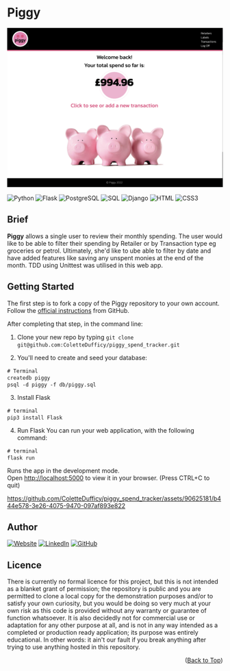 <a name="readme-top"></a>

# Piggy


![Homepage](screengrabs/homepage.png)

![Python](https://img.shields.io/badge/Python-3776AB?style=for-the-badge&logo=python&logoColor=white)
![Flask](https://img.shields.io/badge/Flask-000000?style=for-the-badge&logo=flask&logoColor=white)
![PostgreSQL](https://img.shields.io/badge/PostgreSQL-316192?style=for-the-badge&logo=postgresql&logoColor=white)
![SQL](https://img.shields.io/badge/MySQL-005C84?style=for-the-badge&logo=mysql&logoColor=white)
![Django](https://img.shields.io/badge/Django-092E20?style=for-the-badge&logo=django&logoColor=white)
![HTML](https://img.shields.io/badge/HTML5-E34F26?style=for-the-badge&logo=html5&logoColor=white)
![CSS3](https://img.shields.io/badge/css3-%231572B6.svg?style=for-the-badge&logo=css3&logoColor=white)

## Brief
**Piggy** allows a single user to review their monthly spending. The user would like to be able to filter their spending by Retailer or by Transaction type eg groceries or petrol. Ultimately, she'd like to ube able to filter by date and have added features like saving any unspent monies at the end of the month. 
TDD using Unittest was utilised in this web app. 


## Getting Started

The first step is to fork a copy of the Piggy repository to your own account. Follow the [official instructions](https://docs.github.com/en/get-started/quickstart/fork-a-repo) from GitHub.

After completing that step, in the command line:

1. Clone your new repo by typing `git clone git@github.com:ColetteDufficy/piggy_spend_tracker.git`

2. You'll need to create and seed your database:
```
# Terminal
createdb piggy
psql -d piggy -f db/piggy.sql 
```
<!-- 3. Then you can run the `console.py` file. This will create three tables and populate with data.
```
python3 console.py
``` -->

3. Install Flask
```
# terminal
pip3 install Flask
```

4. Run Flask
You can run your web application, with the following command:
```
# terminal
flask run
```

Runs the app in the development mode.\
Open [http://localhost:5000](http://localhost:5000) to view it in your browser.
(Press CTRL+C to quit)



https://github.com/ColetteDufficy/piggy_spend_tracker/assets/90625181/b444e578-3e26-4075-9470-097af893e822

## Author

[![Website][website-shield]][linkedin-url]
[![LinkedIn][linkedin-shield]][linkedin-url]
[![GitHub][github-shield]][github-url]

[website-shield]: https://img.shields.io/badge/Colette%20Dufficy-FFD300?style=for-the-badge&logo=aboutdotme&logoColor=242424
[linkedin-shield]: https://img.shields.io/badge/LinkedIn-FFD300?style=for-the-badge&logo=linkedin&logoColor=242424
[linkedin-url]: https://linkedin.com/in/colettedufficy/
[github-shield]: https://img.shields.io/badge/GitHub-FFD300?style=for-the-badge&logo=github&logoColor=242424
[github-url]: https://github.com/ColetteDufficy


## Licence
There is currently no formal licence for this project, but this is not intended as a blanket grant of permission; the repository is public and you are permitted to clone a local copy for the demonstration purposes and/or to satisfy your own curiosity, but you would be doing so very much at your own risk as this code is provided without any warranty or guarantee of function whatsoever. It is also decidedly not for commercial use or adaptation for any other purpose at all, and is not in any way intended as a completed or production ready application; its purpose was entirely educational. In other words: it ain't our fault if you break anything after trying to use anything hosted in this repository.


<p align="right">(<a href="#readme-top">Back to Top</a>)</p> 

